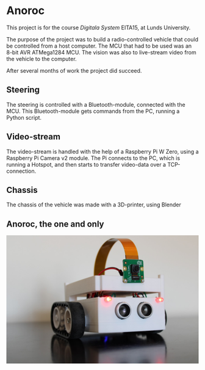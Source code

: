 <h1>Anoroc</h1>

This project is for the course <i> Digitala System</i>  EITA15, at Lunds University.

The purpose of the project was to build a radio-controlled vehicle that could be controlled from a host computer. The MCU that had to be used was an 8-bit AVR ATMega1284 MCU. The vision was also to live-stream video from the vehicle to the computer.

After several months of work the project did succeed. 


<h2>Steering </h2>
The steering is controlled with a Bluetooth-module, connected with the MCU. This Bluetooth-module gets commands from the PC, running a Python script.

<h2>Video-stream</h2>
The video-stream is handled with the help of a Raspberry Pi W Zero, using a Raspberry Pi Camera v2 module. The Pi connects to the PC, which is running a Hotspot, and then starts to transfer video-data over a TCP-connection.

<h2>Chassis</h2>
The chassis of the vehicle was made with a 3D-printer, using Blender

<h2>Anoroc, the one and only</h2>

![Image of Anoroc](https://github.com/victorhook/projekt_eita15/blob/master/anoroc.jpg)
